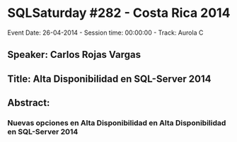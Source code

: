 # SQLSaturday #282 - Costa Rica 2014
Event Date: 26-04-2014 - Session time: 00:00:00 - Track: Aurola C
## Speaker: Carlos Rojas Vargas
## Title: Alta Disponibilidad en SQL-Server 2014
## Abstract:
### Nuevas opciones en Alta Disponibilidad en Alta Disponibilidad en SQL-Server 2014

